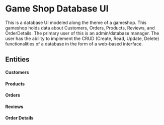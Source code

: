 # Game Shop Database UI

This is a database UI modeled along the theme of a gameshop. This gameshop holds data about Customers, Orders, Products, Reviews, and OrderDetails. The primary user of this is an admin/database manager. The user has the ability to implement the CRUD (Create, Read, Update, Delete) functionalities of a database in the form of a web-based interface.

## Entities

#### Customers

#### Products

#### Orders

#### Reviews

#### Order Details
